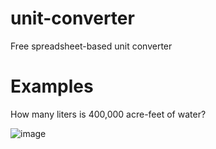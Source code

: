 # unit-converter
Free spreadsheet-based unit converter

# Examples
How many liters is 400,000 acre-feet of water?

![image](https://user-images.githubusercontent.com/35272876/211879100-34c64d9f-06f5-416d-bf01-2115b84b204f.png)


